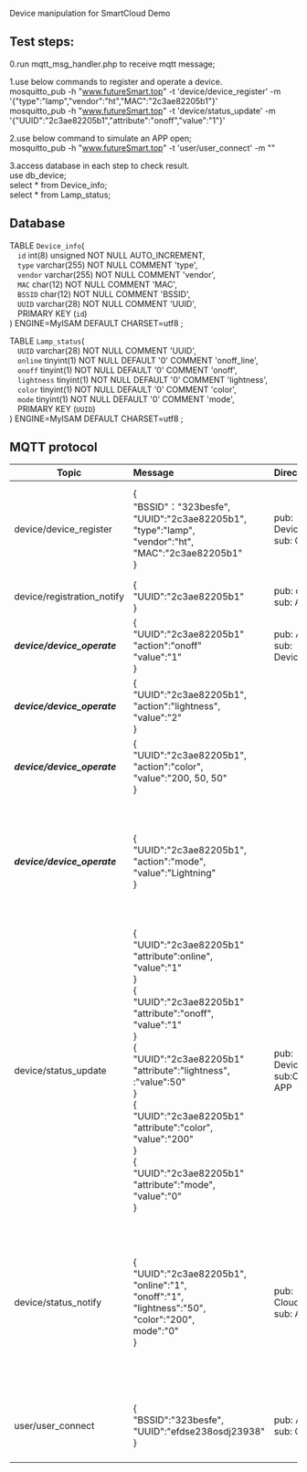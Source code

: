 Device manipulation for SmartCloud Demo

## Test steps:
0.run mqtt_msg_handler.php to receive mqtt message;  

1.use below commands to register and operate a device.  
mosquitto_pub -h "www.futureSmart.top" -t 'device/device_register' -m '{"type":"lamp","vendor":"ht","MAC":"2c3ae82205b1"}'  
mosquitto_pub -h "www.futureSmart.top" -t 'device/status_update' -m '{"UUID":"2c3ae82205b1","attribute":"onoff","value":"1"}'

2.use below command to simulate an APP open;  
mosquitto_pub -h "www.futureSmart.top" -t 'user/user_connect' -m ""

3.access database in each step to check result.  
use db_device;  
select * from Device_info;  
select * from Lamp_status;

## Database
TABLE `Device_info`(<br>
&emsp;`id` int(8) unsigned NOT NULL AUTO_INCREMENT,<br>
&emsp;`type` varchar(255) NOT NULL COMMENT 'type',<br>
&emsp;`vendor` varchar(255) NOT NULL COMMENT 'vendor',<br>
&emsp;`MAC` char(12) NOT NULL COMMENT 'MAC',<br>
&emsp;`BSSID` char(12) NOT NULL COMMENT 'BSSID',<br>
&emsp;`UUID` varchar(28) NOT NULL COMMENT 'UUID',<br>
&emsp;PRIMARY KEY (`id`)<br>
) ENGINE=MyISAM  DEFAULT CHARSET=utf8 ;

TABLE `Lamp_status`(<br>
&emsp;`UUID` varchar(28) NOT NULL COMMENT 'UUID',<br>
&emsp;`online` tinyint(1) NOT NULL DEFAULT '0' COMMENT 'onoff_line',<br>
&emsp;`onoff` tinyint(1) NOT NULL DEFAULT '0' COMMENT 'onoff',<br>
&emsp;`lightness` tinyint(1) NOT NULL DEFAULT '0' COMMENT 'lightness',<br>
&emsp;`color` tinyint(1) NOT NULL DEFAULT '0' COMMENT 'color',<br>
&emsp;`mode` tinyint(1) NOT NULL DEFAULT '0' COMMENT 'mode',<br>
&emsp;PRIMARY KEY (`UUID`)<br>
) ENGINE=MyISAM  DEFAULT CHARSET=utf8 ;

## MQTT protocol
| Topic | Message | Direction | Note 
| - | :- | :- | - 
| device/device_register |{<br>"BSSID"："323besfe", </br>"UUID":"2c3ae82205b1", </br>"type":"lamp",<br>"vendor":"ht",<br>"MAC":"2c3ae82205b1"<br>}| pub: Device <br> sub: Cloud | esp8266 payload length limit， **BSSID and UUID is important** |
| device/registration_notify | {<br>"UUID":"2c3ae82205b1"<br>} | pub: cloud <br> sub: APP | UUID use MAC for now
| ***device/device_operate*** | {<br>"UUID":"2c3ae82205b1"<br>"action":"onoff"<br>"value":"1"<br>} | pub: APP <br> sub: Device | turn on/off light |
| ***device/device_operate*** | {</br> "UUID":"2c3ae82205b1",</br> "action":"lightness",</br>"value":"2"</br>} | | lightness operate	|
| ***device/device_operate*** | {</br> "UUID":"2c3ae82205b1",</br> "action":"color",</br>"value":"200, 50, 50"</br>} | | color operate **HSB** or **HSV** type	|
| ***device/device_operate*** | {</br> "UUID":"2c3ae82205b1",</br> "action":"mode",</br>"value":"Lightning"</br>} | | light mode operate	value is **Lightning, Reading, Meal, Movie, Party, Night Lamp**|
| device/status_update | {<br>"UUID":"2c3ae82205b1"<br>"attribute":online",<br>"value":"1"<br>}<br>{<br>"UUID":"2c3ae82205b1"<br>"attribute":"onoff",<br>"value":"1"<br>}<br>{<br>"UUID":"2c3ae82205b1"<br>"attribute":"lightness",<br>:"value":50"<br>} <br> {<br>"UUID":"2c3ae82205b1"<br>"attribute":"color",<br>"value":"200"<br>} <br> {<br>"UUID":"2c3ae82205b1"<br>"attribute":"mode",<br>"value":"0"<br>} | pub: Device <br> sub:Cloud, APP | after device execute operation or device online **UUID is unique id for Device, same value with device MAC** |
| device/status_notify | {<br>"UUID":"2c3ae82205b1",<br>"online":"1",<br>"onoff":"1",<br>"lightness":"50", <br> "color":"200", <br> mode":"0"<br>}  | pub: Cloud <br> sub: APP | notify all devices one by one after APP open, **UUID is device unique ID, smame value with device MAC** |
| user/user_connect | {<br> "BSSID":"323besfe", </br>"UUID":"efdse238osdj23938"<br>} | pub: APP <br> sub: Cloud | when APP open, **UUID is user phone unique ID** |

